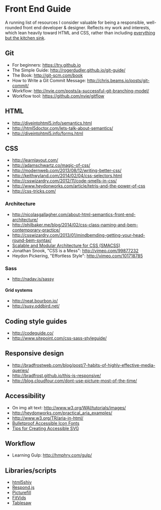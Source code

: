 # Front End Guide

A running list of resources I consider valuable for being a responsible, well-rounded front end developer & designer. Reflects my work and interests, which lean heavily toward HTML and CSS, rather than including [everything but the kitchen sink](https://github.com/dypsilon/frontend-dev-bookmarks).

## Git

* For beginners: https://try.github.io
* The Simple Guide: http://rogerdudler.github.io/git-guide/
* The Book: http://git-scm.com/book
* How to Write a Git Commit Message: http://chris.beams.io/posts/git-commit/
* Workflow: http://nvie.com/posts/a-successful-git-branching-model/
* Workflow tool: https://github.com/nvie/gitflow

## HTML
* http://diveintohtml5.info/semantics.html
* http://html5doctor.com/lets-talk-about-semantics/
* http://diveintohtml5.info/forms.html

## CSS
* http://learnlayout.com/
* http://adamschwartz.co/magic-of-css/
* http://modernweb.com/2013/08/12/writing-better-css/
* http://keithwyland.com/2014/02/04/css-selectors.html
* http://csswizardry.com/2012/11/code-smells-in-css/
* http://www.heydonworks.com/article/tetris-and-the-power-of-css
* http://css-tricks.com/

### Architecture
* http://nicolasgallagher.com/about-html-semantics-front-end-architecture/
* http://philbaker.me/blog/2014/02/css-class-naming-and-bem-contemporary-practice/
* http://csswizardry.com/2013/01/mindbemding-getting-your-head-round-bem-syntax/
* [Scalable and Modular Architecture for CSS (SMACSS)](https://smacss.com/)
* Jonathan Snook, "CSS is a Mess": http://vimeo.com/99877232
* Heydon Pickering, "Effortless Style": http://vimeo.com/101718785

### Sass
* http://nadav.is/sassy

#### Grid systems
* http://neat.bourbon.io/
* http://susy.oddbird.net/

## Coding style guides
* http://codeguide.co/
* http://www.sitepoint.com/css-sass-styleguide/

## Responsive design
* http://bradfrostweb.com/blog/post/7-habits-of-highly-effective-media-queries/
* http://bradfrost.github.io/this-is-responsive/
* http://blog.cloudfour.com/dont-use-picture-most-of-the-time/

## Accessibility
* On img alt text: http://www.w3.org/WAI/tutorials/images/
* http://heydonworks.com/practical_aria_examples/
* http://www.w3.org/TR/aria-in-html/
* [Bulletproof Accessible Icon Fonts](http://filamentgroup.com/lab/bulletproof_icon_fonts.html)
* [Tips for Creating Accessible SVG](http://www.sitepoint.com/tips-accessible-svg/)

## Workflow
* Learning Gulp: http://hmphry.com/gulp/

## Libraries/scripts
* [html5shiv](https://code.google.com/p/html5shiv/)
* [Respond.js](https://github.com/scottjehl/Respond)
* [Picturefill](https://github.com/scottjehl/picturefill)
* [FitVids](https://github.com/davatron5000/FitVids.js/)
* [Tablesaw](https://github.com/filamentgroup/tablesaw)

